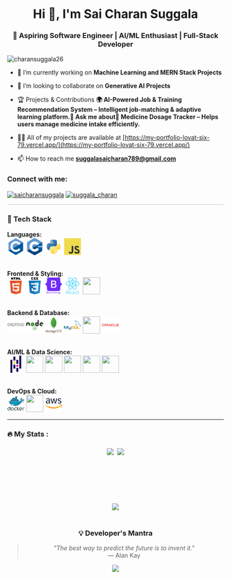 <h1 align="center">Hi 👋, I'm Sai Charan Suggala</h1>
<h3 align="center">🚀 Aspiring Software Engineer | AI/ML Enthusiast | Full-Stack Developer</h3>

<p align="left"> <img src="https://komarev.com/ghpvc/?username=charansuggala26&label=Profile%20views&color=0e75b6&style=flat" alt="charansuggala26" /> </p>

- 🔭 I’m currently working on **Machine Learning and MERN Stack Projects**

- 👯 I’m looking to collaborate on **Generative AI Projects**

- 🏆 Projects & Contributions **🌍 AI-Powered Job & Training Recommendation System – Intelligent job-matching & adaptive learning platform.💬 Ask me about🎯 Medicine Dosage Tracker – Helps users manage medicine intake efficiently.**

- 👨‍💻 All of my projects are available at [https://my-portfolio-lovat-six-79.vercel.app/](https://my-portfolio-lovat-six-79.vercel.app/)

- 📫 How to reach me **suggalasaicharan789@gmail.com**

<h3 align="left">Connect with me:</h3>
<p align="left">
<a href="https://linkedin.com/in/saicharansuggala" target="blank"><img align="center" src="https://raw.githubusercontent.com/rahuldkjain/github-profile-readme-generator/master/src/images/icons/Social/linked-in-alt.svg" alt="saicharansuggala" height="30" width="40" /></a>
<a href="https://instagram.com/suggala_charan" target="blank"><img align="center" src="https://raw.githubusercontent.com/rahuldkjain/github-profile-readme-generator/master/src/images/icons/Social/instagram.svg" alt="suggala_charan" height="30" width="40" /></a>
</p>

<hr style="border: 0; height: 0.5; background: #ccc; margin: 20 0;" />


### 🧰 Tech Stack

<p align="left">
  <!-- Group icons by type -->
  <b>Languages:</b><br/>
  <img src="https://raw.githubusercontent.com/devicons/devicon/master/icons/c/c-original.svg" width="40" height="40"/>
  <img src="https://raw.githubusercontent.com/devicons/devicon/master/icons/cplusplus/cplusplus-original.svg" width="40" height="40"/>
  <img src="https://raw.githubusercontent.com/devicons/devicon/master/icons/python/python-original.svg" width="40" height="40"/>
  <img src="https://raw.githubusercontent.com/devicons/devicon/master/icons/javascript/javascript-original.svg" width="40" height="40"/>
  <br/><br/>

  <b>Frontend & Styling:</b><br/>
  <img src="https://raw.githubusercontent.com/devicons/devicon/master/icons/html5/html5-original-wordmark.svg" width="40" height="40"/>
  <img src="https://raw.githubusercontent.com/devicons/devicon/master/icons/css3/css3-original-wordmark.svg" width="40" height="40"/>
  <img src="https://raw.githubusercontent.com/devicons/devicon/master/icons/bootstrap/bootstrap-plain-wordmark.svg" width="40" height="40"/>
  <img src="https://raw.githubusercontent.com/devicons/devicon/master/icons/react/react-original-wordmark.svg" width="40" height="40"/>
  <img src="https://www.vectorlogo.zone/logos/tailwindcss/tailwindcss-icon.svg" width="40" height="40"/>
  <br/><br/>

  <b>Backend & Database:</b><br/>
  <img src="https://raw.githubusercontent.com/devicons/devicon/master/icons/express/express-original-wordmark.svg" width="40" height="40"/>
  <img src="https://raw.githubusercontent.com/devicons/devicon/master/icons/nodejs/nodejs-original-wordmark.svg" width="40" height="40"/>
  <img src="https://raw.githubusercontent.com/devicons/devicon/master/icons/mongodb/mongodb-original-wordmark.svg" width="40" height="40"/>
  <img src="https://raw.githubusercontent.com/devicons/devicon/master/icons/mysql/mysql-original-wordmark.svg" width="40" height="40"/>
  <img src="https://www.svgrepo.com/show/303229/microsoft-sql-server-logo.svg" width="40" height="40"/>
  <img src="https://raw.githubusercontent.com/devicons/devicon/master/icons/oracle/oracle-original.svg" width="40" height="40"/>
  <br/><br/>

  <b>AI/ML & Data Science:</b><br/>
  <img src="https://raw.githubusercontent.com/devicons/devicon/master/icons/pandas/pandas-original.svg" width="40" height="40"/>
  <img src="https://upload.wikimedia.org/wikipedia/commons/0/05/Scikit_learn_logo_small.svg" width="40" height="40"/>
  <img src="https://seaborn.pydata.org/_images/logo-mark-lightbg.svg" width="40" height="40"/>
  <img src="https://www.vectorlogo.zone/logos/tensorflow/tensorflow-icon.svg" width="40" height="40"/>
  <img src="https://www.vectorlogo.zone/logos/opencv/opencv-icon.svg" width="40" height="40"/>
  <img src="https://www.chartjs.org/media/logo-title.svg" width="40" height="40"/>
  <br/><br/>

  <b>DevOps & Cloud:</b><br/>
  <img src="https://raw.githubusercontent.com/devicons/devicon/master/icons/docker/docker-original-wordmark.svg" width="40" height="40"/>
  <img src="https://www.vectorlogo.zone/logos/kubernetes/kubernetes-icon.svg" width="40" height="40"/>
  <img src="https://raw.githubusercontent.com/devicons/devicon/master/icons/amazonwebservices/amazonwebservices-original-wordmark.svg" width="40" height="40"/>
</p>

---

###

<h3 align="left">🔥  My Stats :</h3>

###
<div align="center">
  
  <!-- Top Row: Two Small Cards -->
  <div style="display: flex; justify-content: center; gap: 8px; margin-bottom: 8px;">
    <img height="120" src="https://github-readme-stats.vercel.app/api/top-langs/?username=charansuggala26&layout=compact&theme=radical&hide_border=true" />
    <img height="120" src="https://github-readme-stats.vercel.app/api?username=charansuggala26&show_icons=true&theme=radical&hide_border=true&count_private=true&include_all_commits=true" />
  </div>
  
  <!-- Bottom Row: Streak Stats -->
  <img height="120" src="https://github-readme-streak-stats.herokuapp.com?user=charansuggala26&theme=radical&hide_border=true" />

</div>




<br/>




<h3 align="center">💡 Developer's Mantra</h3>

<blockquote align="center">
  <em>"The best way to predict the future is to invent it."</em>
  <br/>
  — Alan Kay
</blockquote>

<p align="center">
  <img src="https://readme-typing-svg.demolab.com/?lines=Keep+Pushing+Forward!;Code.+Create.+Inspire.&center=true&width=400&height=45&color=F7DC6F&vCenter=true&pause=1000&size=22" />
</p>

